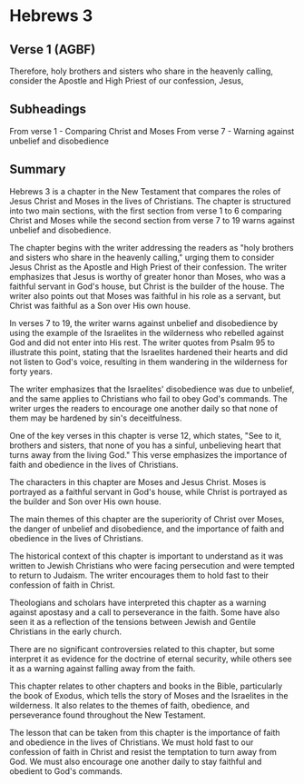 # Hebrews 3

## Verse 1 (AGBF)

Therefore, holy brothers and sisters who share in the heavenly calling, consider the Apostle and High Priest of our confession, Jesus,

## Subheadings

From verse 1 - Comparing Christ and Moses
From verse 7 - Warning against unbelief and disobedience

## Summary

Hebrews 3 is a chapter in the New Testament that compares the roles of Jesus Christ and Moses in the lives of Christians. The chapter is structured into two main sections, with the first section from verse 1 to 6 comparing Christ and Moses while the second section from verse 7 to 19 warns against unbelief and disobedience.

The chapter begins with the writer addressing the readers as "holy brothers and sisters who share in the heavenly calling," urging them to consider Jesus Christ as the Apostle and High Priest of their confession. The writer emphasizes that Jesus is worthy of greater honor than Moses, who was a faithful servant in God's house, but Christ is the builder of the house. The writer also points out that Moses was faithful in his role as a servant, but Christ was faithful as a Son over His own house.

In verses 7 to 19, the writer warns against unbelief and disobedience by using the example of the Israelites in the wilderness who rebelled against God and did not enter into His rest. The writer quotes from Psalm 95 to illustrate this point, stating that the Israelites hardened their hearts and did not listen to God's voice, resulting in them wandering in the wilderness for forty years.

The writer emphasizes that the Israelites' disobedience was due to unbelief, and the same applies to Christians who fail to obey God's commands. The writer urges the readers to encourage one another daily so that none of them may be hardened by sin's deceitfulness.

One of the key verses in this chapter is verse 12, which states, "See to it, brothers and sisters, that none of you has a sinful, unbelieving heart that turns away from the living God." This verse emphasizes the importance of faith and obedience in the lives of Christians.

The characters in this chapter are Moses and Jesus Christ. Moses is portrayed as a faithful servant in God's house, while Christ is portrayed as the builder and Son over His own house.

The main themes of this chapter are the superiority of Christ over Moses, the danger of unbelief and disobedience, and the importance of faith and obedience in the lives of Christians.

The historical context of this chapter is important to understand as it was written to Jewish Christians who were facing persecution and were tempted to return to Judaism. The writer encourages them to hold fast to their confession of faith in Christ.

Theologians and scholars have interpreted this chapter as a warning against apostasy and a call to perseverance in the faith. Some have also seen it as a reflection of the tensions between Jewish and Gentile Christians in the early church.

There are no significant controversies related to this chapter, but some interpret it as evidence for the doctrine of eternal security, while others see it as a warning against falling away from the faith.

This chapter relates to other chapters and books in the Bible, particularly the book of Exodus, which tells the story of Moses and the Israelites in the wilderness. It also relates to the themes of faith, obedience, and perseverance found throughout the New Testament.

The lesson that can be taken from this chapter is the importance of faith and obedience in the lives of Christians. We must hold fast to our confession of faith in Christ and resist the temptation to turn away from God. We must also encourage one another daily to stay faithful and obedient to God's commands.